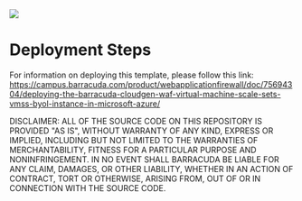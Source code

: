 <a href="https://portal.azure.com/#create/Microsoft.Template/uri/https%3A%2F%2Fraw.githubusercontent.com%2Fbarracudanetworks%2Fwaf-azure-templates%2Fblob%2Fmaster%2FARMTemplates%2FBYOL_vmss%2FmainTemplate.json">
       <img src="http://azuredeploy.net/deploybutton.png"/></a>
       
       
# Deployment Steps

For information on deploying this template, please follow this link: https://campus.barracuda.com/product/webapplicationfirewall/doc/75694304/deploying-the-barracuda-cloudgen-waf-virtual-machine-scale-sets-vmss-byol-instance-in-microsoft-azure/

DISCLAIMER: ALL OF THE SOURCE CODE ON THIS REPOSITORY IS PROVIDED "AS IS", WITHOUT WARRANTY OF ANY KIND, EXPRESS OR IMPLIED, INCLUDING BUT NOT LIMITED TO THE WARRANTIES OF MERCHANTABILITY, FITNESS FOR A PARTICULAR PURPOSE AND NONINFRINGEMENT. IN NO EVENT SHALL BARRACUDA BE LIABLE FOR ANY CLAIM, DAMAGES, OR OTHER LIABILITY, WHETHER IN AN ACTION OF CONTRACT, TORT OR OTHERWISE, ARISING FROM, OUT OF OR IN CONNECTION WITH THE SOURCE CODE.
